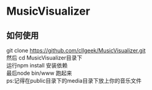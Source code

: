 # MusicVisualizer
## 如何使用
git clone https://github.com/cllgeek/MusicVisualizer.git  
然后 cd MusicVisualizer目录下  
运行npm install 安装依赖  
最后node bin/www 跑起来  
ps:记得在public目录下的media目录下放上你的音乐文件
